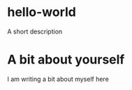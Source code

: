 # hello-world
A short description
<h1>A bit about yourself</h1>
<p>I am writing a bit about myself here</p>
